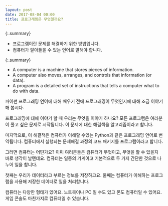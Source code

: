 ```yaml
---
layout: post
date: 2017-08-04 00:00
title: 프로그래밍은 무엇일까요?
---
```


{:.summary}
* 프로그램이란 문제를 해결하기 위한 방법입니다.
* 컴퓨터가 알아들을 수 있는 언어로 말해야 합니다.


{:.summary}
* A computer is a machine that stores pieces of information.
* A computer also moves, arranges, and controls that information
(or data).
* A program is a detailed set of instructions that tells a computer what to do with data.

파이썬 프로그래밍 언어에 대해 배우기 전에 프로그래밍이 무엇인지에 대해 조금 이야기 해 봅시다.  

프로그래밍에 대해 이야기 할 때 우리는 무엇을 이야기 하나요? 모든 프로그램은 여러분이 풀고 싶은 문제로 시작됩니다. 이 문제에 대한 해결책을 알고리즘이라고 합니다. 

마지막으로, 이 해결책은 컴퓨터가 이해할 수있는 Python과 같은 프로그래밍 언어로 번역됩니다. 컴퓨터에서 실행되는 문제해결 과정의 코드 패키지를 프로그램이라고 합니다.

그러면 컴퓨터는 어떤가요? 이미 여러분들은 컴퓨터가 무엇이고, 무엇을 할 수 있을지 바로 생각이 날텐데요.
컴퓨터는 일종의 기계이고 기본적으로 두 가지 간단한 것으로 나누어 일을 합니다.

첫째는 우리가 데이터라고 부르는 정보를 저장하고요.
둘째는 컴퓨터가 이해하는 프로그램을 사용해 저장한 데이터로 일을 처리합니다.

컴퓨터는 다양한 형태가 있어요. 노트북이나 PC 일 수도 있고 폰도 컴퓨터일 수 있어요.
게임 콘솔도 마찬가지로 컴퓨터일 수 있습니다. 


